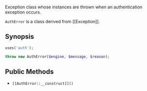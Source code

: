 Exception class whose instances are thrown when an authentication exception
occurs.

`AuthError` is a class derived from [[Exception]].

## Synopsis

```php
uses('auth');

throw new AuthError($engine, $message, $reason);
```

## Public Methods

* `[[AuthError::__construct]]()`

